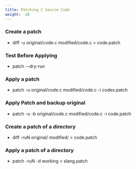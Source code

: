 ```yaml
---
title: Patching C Source Code
weight: -20
---
```


### Create a patch
- diff -u original/code.c modified/code.c > code.patch

### Test Before Applying
- patch --dry-run

### Apply a patch
- patch -u original/code.c modified/code.c -i codes.patch

### Apply Patch and backup original
- patch -u -b original/code.c modified/code.c -i code.patch

### Create a patch of a directory
- diff -ruN original/ modified/ > code.patch

### Apply a patch of a directory
- patch -ruN -d working < slang.patch

